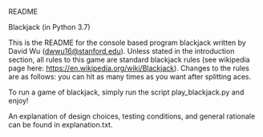 README

Blackjack (in Python 3.7)

This is the README for the console based program blackjack written by David Wu (dwwu16@stanford.edu). Unless stated in the introduction section, all rules to this game are standard blackjack rules (see wikipedia page here: https://en.wikipedia.org/wiki/Blackjack). Changes to the rules are as follows: you can hit as many times as you want after splitting aces. 

To run a game of blackjack, simply run the script play_blackjack.py and enjoy!

An explanation of design choices, testing conditions, and general rationale can be found in explanation.txt. 
